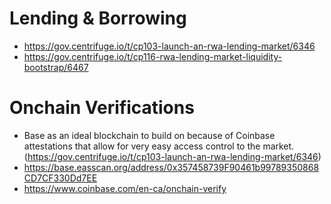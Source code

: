 # Lending & Borrowing
- https://gov.centrifuge.io/t/cp103-launch-an-rwa-lending-market/6346
- https://gov.centrifuge.io/t/cp116-rwa-lending-market-liquidity-bootstrap/6467



# Onchain Verifications
- Base as an ideal blockchain to build on because of Coinbase attestations that allow for very easy access control to the market. (https://gov.centrifuge.io/t/cp103-launch-an-rwa-lending-market/6346)
- https://base.easscan.org/address/0x357458739F90461b99789350868CD7CF330Dd7EE
- https://www.coinbase.com/en-ca/onchain-verify
